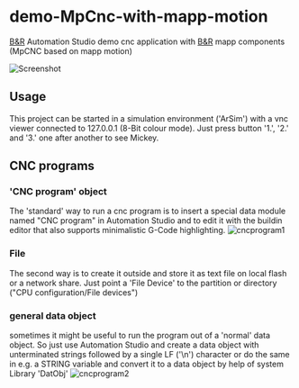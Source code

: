 # demo-MpCnc-with-mapp-motion
[B&amp;R](https://www.br-automation.com) Automation Studio 
demo cnc application with [B&amp;R](https://www.br-automation.com) mapp components (MpCNC based on mapp motion)

![Screenshot](https://github.com/hilch/demo-MpCnc-with-mapp-motion-/blob/master/doc/screenshot.PNG)

## Usage
This project can be started in a simulation environment ('ArSim') with a vnc viewer connected to 127.0.0.1 (8-Bit colour mode).
Just press button '1.', '2.' and '3.' one after another to see Mickey.

## CNC programs
### 'CNC program' object
The 'standard' way to run a cnc program is to insert a special data module named "CNC program" in Automation Studio and to edit it with the buildin editor that also supports minimalistic G-Code highlighting.
![cncprogram1](https://github.com/hilch/demo-MpCnc-with-mapp-motion-/blob/master/doc/cncprogram1.png)
### File
The second way is to create it outside and store it as text file on local flash or a network share. Just point a 'File Device' to the partition or directory ("CPU configuration/File devices")
### general data object
sometimes it might be useful to run the program out of a 'normal' data object. So just use Automation Studio and create a data object with unterminated strings followed by a single LF ('\n') character or do the same in e.g. a STRING variable and convert it to a data object by help of system Library 'DatObj'
![cncprogram2](https://github.com/hilch/demo-MpCnc-with-mapp-motion-/blob/master/doc/cncprogram2.png)



